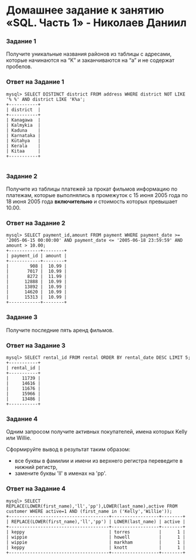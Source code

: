 # Домашнее задание к занятию «SQL. Часть 1» - Николаев Даниил

### Задание 1

Получите уникальные названия районов из таблицы с адресами, которые начинаются на “K” и заканчиваются на “a” и не содержат пробелов.

### Ответ на Задание 1

```
mysql> SELECT DISTINCT district FROM address WHERE district NOT LIKE '% %' AND district LIKE 'K%a';
+-----------+
| district  |
+-----------+
| Kanagawa  |
| Kalmykia  |
| Kaduna    |
| Karnataka |
| Kütahya   |
| Kerala    |
| Kitaa     |
+-----------+
   
```

### Задание 2

Получите из таблицы платежей за прокат фильмов информацию по платежам, которые выполнялись в промежуток с 15 июня 2005 года по 18 июня 2005 года **включительно** и стоимость которых превышает 10.00.

### Ответ на Задание 2

```
mysql> SELECT payment_id,amount FROM payment WHERE payment_date >= '2005-06-15 00:00:00' AND payment_date <= '2005-06-18 23:59:59' AND amount > 10.00;
+------------+--------+
| payment_id | amount |
+------------+--------+
|        908 |  10.99 |
|       7017 |  10.99 |
|       8272 |  11.99 |
|      12888 |  10.99 |
|      13892 |  10.99 |
|      14620 |  10.99 |
|      15313 |  10.99 |
+------------+--------+
```

### Задание 3

Получите последние пять аренд фильмов.

### Ответ на Задание 3

```
mysql> SELECT rental_id FROM rental ORDER BY rental_date DESC LIMIT 5;
+-----------+
| rental_id |
+-----------+
|     11739 |
|     14616 |
|     11676 |
|     15966 |
|     13486 |
+-----------+
```

### Задание 4

Одним запросом получите активных покупателей, имена которых Kelly или Willie. 

Сформируйте вывод в результат таким образом:
- все буквы в фамилии и имени из верхнего регистра переведите в нижний регистр,
- замените буквы 'll' в именах на 'pp'.

### Ответ на Задание 4

```
mysql> SELECT REPLACE(LOWER(first_name),'ll','pp'),LOWER(last_name),active FROM customer WHERE active=1 AND (first_name in ('Kelly','Willie'));
+--------------------------------------+------------------+--------+
| REPLACE(LOWER(first_name),'ll','pp') | LOWER(last_name) | active |
+--------------------------------------+------------------+--------+
| keppy                                | torres           |      1 |
| wippie                               | howell           |      1 |
| wippie                               | markham          |      1 |
| keppy                                | knott            |      1 |
+--------------------------------------+------------------+--------+
```

